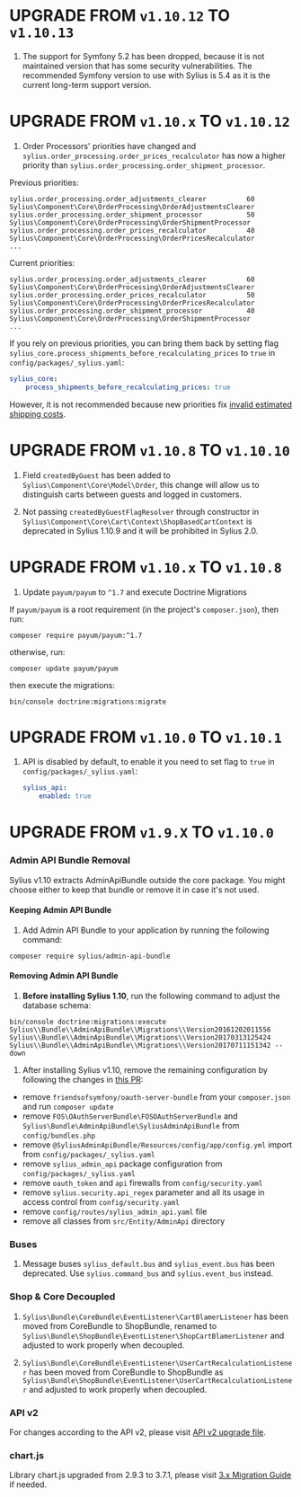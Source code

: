 # UPGRADE FROM `v1.10.12` TO `v1.10.13`

1. The support for Symfony 5.2 has been dropped, because it is not maintained version that has some security vulnerabilities. 
   The recommended Symfony version to use with Sylius is 5.4 as it is the current long-term support version.

# UPGRADE FROM `v1.10.x` TO `v1.10.12`

1. Order Processors' priorities have changed and `sylius.order_processing.order_prices_recalculator` has now a higher priority than `sylius.order_processing.order_shipment_processor`.

Previous priorities:
```shell
sylius.order_processing.order_adjustments_clearer          60         Sylius\Component\Core\OrderProcessing\OrderAdjustmentsClearer   
sylius.order_processing.order_shipment_processor           50         Sylius\Component\Core\OrderProcessing\OrderShipmentProcessor    
sylius.order_processing.order_prices_recalculator          40         Sylius\Component\Core\OrderProcessing\OrderPricesRecalculator   
...     
```

Current priorities:
```shell
sylius.order_processing.order_adjustments_clearer          60         Sylius\Component\Core\OrderProcessing\OrderAdjustmentsClearer   
sylius.order_processing.order_prices_recalculator          50         Sylius\Component\Core\OrderProcessing\OrderPricesRecalculator   
sylius.order_processing.order_shipment_processor           40         Sylius\Component\Core\OrderProcessing\OrderShipmentProcessor    
...     
```

If you rely on previous priorities, you can bring them back by setting flag ``sylius_core.process_shipments_before_recalculating_prices`` to ``true`` in ``config/packages/_sylius.yaml``:
```yaml
sylius_core:
    process_shipments_before_recalculating_prices: true
```
However, it is not recommended because new priorities fix [invalid estimated shipping costs](https://github.com/Sylius/Sylius/pull/13769).

# UPGRADE FROM `v1.10.8` TO `v1.10.10`

1. Field `createdByGuest` has been added to `Sylius\Component\Core\Model\Order`, this change will allow us to distinguish carts 
between guests and logged in customers.

2. Not passing `createdByGuestFlagResolver` through constructor in `Sylius\Component\Core\Cart\Context\ShopBasedCartContext` 
is deprecated in Sylius 1.10.9 and it will be prohibited in Sylius 2.0.

# UPGRADE FROM `v1.10.x` TO `v1.10.8`

1. Update `payum/payum` to `^1.7` and execute Doctrine Migrations

If `payum/payum` is a root requirement (in the project's `composer.json`), then run:

```shell
composer require payum/payum:^1.7
```

otherwise, run:

```shell
composer update payum/payum
```

then execute the migrations:

```shell
bin/console doctrine:migrations:migrate
```

# UPGRADE FROM `v1.10.0` TO `v1.10.1`

1. API is disabled by default, to enable it you need to set flag to ``true`` in ``config/packages/_sylius.yaml``:

    ```yaml
    sylius_api:
        enabled: true
    ```

# UPGRADE FROM `v1.9.X` TO `v1.10.0`

### Admin API Bundle Removal

Sylius v1.10 extracts AdminApiBundle outside the core package. You might choose either to keep that bundle or remove it in case it's not used.

#### Keeping Admin API Bundle

1. Add Admin API Bundle to your application by running the following command:

```
composer require sylius/admin-api-bundle
```

#### Removing Admin API Bundle

1. **Before installing Sylius 1.10**, run the following command to adjust the database schema:

```
bin/console doctrine:migrations:execute Sylius\\Bundle\\AdminApiBundle\\Migrations\\Version20161202011556 Sylius\\Bundle\\AdminApiBundle\\Migrations\\Version20170313125424 Sylius\\Bundle\\AdminApiBundle\\Migrations\\Version20170711151342 --down
```

1. After installing Sylius v1.10, remove the remaining configuration by following the changes in [this PR](https://github.com/Sylius/Sylius-Standard/pull/543/files):

- remove `friendsofsymfony/oauth-server-bundle` from your `composer.json` and run `composer update`
- remove `FOS\OAuthServerBundle\FOSOAuthServerBundle` and `Sylius\Bundle\AdminApiBundle\SyliusAdminApiBundle` from `config/bundles.php`
- remove `@SyliusAdminApiBundle/Resources/config/app/config.yml` import from `config/packages/_sylius.yaml`
- remove `sylius_admin_api` package configuration from `config/packages/_sylius.yaml`
- remove `oauth_token` and `api` firewalls from `config/security.yaml`
- remove `sylius.security.api_regex` parameter and all its usage in access control from `config/security.yaml`
- remove `config/routes/sylius_admin_api.yaml` file
- remove all classes from `src/Entity/AdminApi` directory

### Buses

1. Message buses `sylius_default.bus` and `sylius_event.bus` has been deprecated. Use `sylius.command_bus` and `sylius.event_bus` instead.

### Shop & Core Decoupled

1. `Sylius\Bundle\CoreBundle\EventListener\CartBlamerListener` has been moved from CoreBundle to ShopBundle, renamed to `Sylius\Bundle\ShopBundle\EventListener\ShopCartBlamerListener` and adjusted to work properly when decoupled.

1. `Sylius\Bundle\CoreBundle\EventListener\UserCartRecalculationListener` has been moved from CoreBundle to ShopBundle as `Sylius\Bundle\ShopBundle\EventListener\UserCartRecalculationListener` and adjusted to work properly when decoupled.

### API v2

For changes according to the API v2, please visit [API v2 upgrade file](UPGRADE-API-1.10.md).

### chart.js

Library chart.js upgraded from 2.9.3 to 3.7.1, please visit [3.x Migration Guide](https://www.chartjs.org/docs/latest/getting-started/v3-migration.html) if needed.

